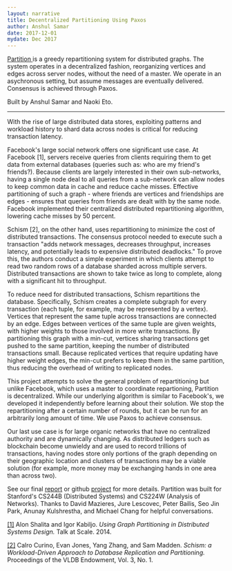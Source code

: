 ```yaml
---
layout: narrative
title: Decentralized Partitioning Using Paxos
author: Anshul Samar
date: 2017-12-01
mydate: Dec 2017
---
```


<a href="https://github.com/anshulsamar/partition"> Partition </a> is a greedy repartitioning system for distributed
graphs. The system operates in a decentralized fashion,
reorganizing vertices and edges across server nodes, without the need
of a master. We operate in an asychronous setting, but assume messages are
eventually delivered. Consensus is achieved through Paxos.  

Built by Anshul Samar and Naoki Eto.

---

With the rise of large distributed data stores, exploiting patterns
and workload history to shard data across nodes is critical for
reducing transaction latency.

Facebook's large social network offers one significant use case. At
Facebook [1], servers receive queries from clients requiring them to get
data from external databases (queries such as: who are my friend's
friends?). Because clients are largely interested in their own
sub-networks, having a single node deal to all queries from a
sub-network can allow nodes to keep common data in cache and reduce
cache misses. Effective partitioning of such a graph - where friends
are vertices and friendships are edges - ensures that queries from
friends are dealt with by the same node. Facebook implemented their
centralized distributed repartitioning algorithm, lowering cache
misses by 50 percent. 

Schism [2], on the other hand, uses repartitioning to
minimize the cost of distributed transactions. The consensus
protocol needed to execute such a transaction "adds network messages,
decreases throughput, increases latency, and potentially leads to
expensive distributed deadlocks." To prove this, the authors conduct a
simple experiment in which clients attempt to read two random rows of
a database sharded across multiple servers. Distributed transactions
are shown to take twice as long to complete, along with a significant
hit to throughput.

To reduce need for distributed transactions, Schism repartitions the
database. Specifically, Schism creates a complete subgraph for
every transaction (each tuple, for example, may be represented by a
vertex). Vertices that represent the same tuple across transactions
are connected by an edge. Edges between vertices of the same tuple are
given weights, with higher weights to those involved in more write
transactions. By partitioning this graph with a min-cut, vertices
sharing transactions get pushed to the same partition, keeping the
number of distributed transactions small. Because replicated vertices
that require updating have higher weight edges, the min-cut prefers to
keep them in the same partition, thus reducing the overhead of writing
to replicated nodes. 

This project attempts to solve the general problem of repartitioning
but unlike Facebook, which uses a master to coordinate repartioning,
Partition is decentralized. While  our underlying algorithm is
similar to Facebook's, we developed it independently before learning
about their solution. We stop the repartitioning after a certain
number of rounds, but it can be run for an arbitrarily long amount of
time. We use Paxos to achieve consensus. 

Our last use case is for large organic networks that have no centralized authority
and are dynamically changing. As distributed ledgers such as
blockchain become unwieldy and are used to record trillions of
transactions, having nodes store only portions of the graph depending
on their geographic location and clusters of transactions may be a
viable solution (for example, more money may be exchanging hands in
one area than across two).

See our final <a
href="https://github.com/anshulsamar/partition/blob/master/final_paper.pdf">report</a>
or github <a
href="https://github.com/anshulsamar/partition">project</a> for more
details. Partition was built for
Stanford's CS244B (Distributed Systems) and CS224W (Analysis of
Networks). Thanks to David Mazieres, Jure Lescovec, Peter Bailis, Seo
Jin Park, Anunay Kulshrestha, and Michael Chang for helpful conversations.

<a href="https://www.youtube.com/watch?v=QHkhyY9atkE">[1]</a> Alon Shalita and Igor Kabiljo. *Using Graph Partitioning in
Distributed Systems Design.* Talk at Scale. 2014.

<a href="http://db.csail.mit.edu/pubs/schism-vldb2010.pdf">[2]</a> Calro Curino, Evan Jones, Yang Zhang, and Sam Madden. *Schism: a
Workload-Driven Approach to Database Replication and Partitioning.*
Proceedings of the VLDB Endowment, Vol. 3, No. 1.
